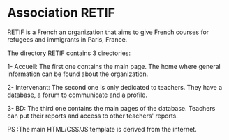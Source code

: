 # Association RETIF 

RETIF is a French an organization that aims to give French courses for refugees and immigrants in Paris, France.

The directory RETIF contains 3 directories:

1- Accueil: The first one contains the main page. The home where general information can be found about the organization.

2- Intervenant: The second one is only dedicated to teachers. They have a database, a forum to communicate and a profile.

3- BD: The third one contains the main pages of the database. Teachers can put their reports and access to other teachers' reports.

PS :The main HTML/CSS/JS template is derived from the internet. 
